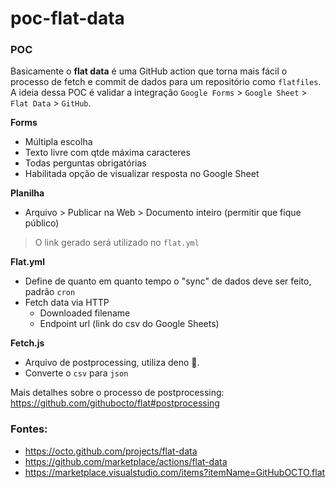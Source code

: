# poc-flat-data

### POC
Basicamente o **flat data** é uma GitHub action que torna mais fácil o processo de fetch e commit de dados para um repositório como `flatfiles`.  
A ideia dessa POC é validar a integração `Google Forms` > `Google Sheet` > `Flat Data` > `GitHub`.

**Forms**  
- Múltipla escolha
- Texto livre com qtde máxima caracteres
- Todas perguntas obrigatórias
- Habilitada opção de visualizar resposta no Google Sheet

**Planilha**  
- Arquivo > Publicar na Web > Documento inteiro (permitir que fique público)

> O link gerado será utilizado no `flat.yml`

**Flat.yml**  
- Define de quanto em quanto tempo o "sync" de dados deve ser feito, padrão `cron`
- Fetch data via HTTP
    - Downloaded filename
    - Endpoint url (link do csv do Google Sheets)

**Fetch.js**  
- Arquivo de postprocessing, utiliza deno 🦖.
- Converte o `csv` para `json`

Mais detalhes sobre o processo de postprocessing:  
https://github.com/githubocto/flat#postprocessing


### **Fontes:**
- https://octo.github.com/projects/flat-data
- https://github.com/marketplace/actions/flat-data
- https://marketplace.visualstudio.com/items?itemName=GitHubOCTO.flat
